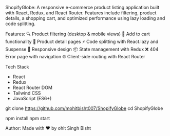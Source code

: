 ShopifyGlobe:
A responsive e-commerce product listing application built with React, Redux, and React Router. Features include filtering, product details, a shopping cart, and optimized performance using lazy loading and code splitting.

Features:
    🔍 Product filtering (desktop & mobile views)
    🛒 Add to cart functionality
    📄 Product detail pages
    ⚡ Code splitting with React.lazy and Suspense
    📱 Responsive design
    📦 State management with Redux
    ❌ 404 Error page with navigation
    🌐 Client-side routing with React Router

Tech Stack

 - React
 - Redux
 - React Router DOM
 - Tailwind CSS
 - JavaScript (ES6+)

 git clone https://github.com/mohitbisht007/ShopifyGlobe
 cd ShopifyGlobe

 npm install
 npm start

 
Author:
Made with ❤️ by ohit Singh Bisht